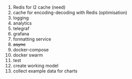 1. Redis for l2 cache (need)
2. cache for encoding-decoding with Redis (optimisation)
3. logging
4. analytics
5. telegraf
6. grafana
7. formatting service
8. ~~async~~
9. docker-compose
10. docker swarm
11. test
12. create working model
13. collect example data for charts